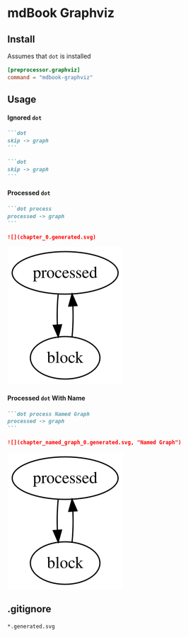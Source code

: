 # mdBook Graphviz

## Install

Assumes that `dot` is installed

```toml
[preprocessor.graphviz]
command = "mdbook-graphviz"
```

## Usage

#### Ignored `dot`
~~~markdown
```dot
skip -> graph
```
~~~

~~~markdown
```dot
skip -> graph
```
~~~

#### Processed `dot`
~~~markdown
```dot process
processed -> graph
```
~~~

~~~markdown
![](chapter_0.generated.svg)
~~~

![](sample_0.generated.svg)

#### Processed `dot` With Name
~~~markdown
```dot process Named Graph
processed -> graph
```
~~~

~~~markdown
![](chapter_named_graph_0.generated.svg, "Named Graph")
~~~

![](sample_0.generated.svg "Named Graph")

## .gitignore
```
*.generated.svg
```
